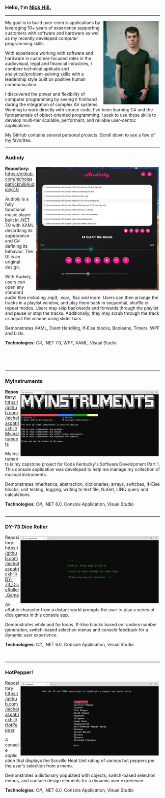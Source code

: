 ### Hello, I'm [Nick Hill.](https://www.linkedin.com/in/nicholas-hill-23788448/)
***********************
<img src="https://github.com/nicholaspatrickhill/nicholaspatrickhill/blob/master/Images/Nick.jpg" alt="html" title="Nick" img align="right" style="vertical-align:top; margin:4px" width="180"/>

My goal is to build user-centric applications by leveraging 10+ years of experience supporting customers with software and hardware as well as my recently developed computer programming skills.

With experience working with software and hardware in customer-focused roles in the audiovisual, legal and financial industries, I combine technical aptitude and analytical/problem-solving skills with a leadership style built on positive human communication.

I discovered the power and flexibility of computer programming by seeing it firsthand during the integration of complex AV systems. Wanting to work directly with source code, I've been learning C# and the fundamentals of object-oriented programming. I seek to use these skills to develop multi-tier scalable, performant, and reliable user-centric applications.

My GitHub contains several personal projects. Scroll down to see a few of my favorites.
***********************
### Audioly
<img src="https://github.com/nicholaspatrickhill/nicholaspatrickhill/blob/master/Images/Audioly.png" alt="html" title="Audioly" img align="right" style="vertical-align:top; margin:4px" width="400"/>

**Repository:** https://github.com/nicholaspatrickhill/Audioly2.0

Audioly is a fully functional music player built in .NET 7.0 with XAML describing its appearance and C# defining its behavior. The UI is an original design.

With Audioly, users can open any standard audio files including .mp3, .wav, .flac and more. Users can then arrange the tracks in a playlist window, and play them back in sequential, shuffle or repeat modes. Users may skip backwards and forwards through the playlist and pause or stop the tracks. Additionally, they may scrub through the track or adjust the volume using slider bars.

Demonstrates XAML, Event Handling, If-Else blocks, Booleans, Timers, WPF and Lists.

**Technologies:** C#, .NET 7.0, WPF, XAML, Visual Studio
<br />
<br />
<br />
<br />
<br />
***********************
### MyInstruments
<img src="https://github.com/nicholaspatrickhill/nicholaspatrickhill/blob/master/Images/MyInstruments.png" alt="html" title="MyInstruments" img align="right" style="vertical-align:top; margin:4px" width="450"/>

**Repository:** https://github.com/nicholaspatrickhill/MyInstruments

MyInstruments is my capstone project for Code Kentucky's Software Development Part 1. This console application was developed to help me manage my collection of musical instruments. 

Demonstrates inheritance, abstraction, dictionaries, arrays, switches, If-Else blocks, unit testing, logging, writing to text file, NuGet, LINQ query and calculations.

**Technologies:** C#, .NET 6.0, Console Application, Visual Studio
<br />
<br />
***********************
### DY-73 Dice Roller
<img src="https://github.com/nicholaspatrickhill/nicholaspatrickhill/blob/master/Images/DY-73.png" alt="html" title="DY-73" img align="right" style="vertical-align:top; margin:4px" width="450"/>

Repository: https://github.com/nicholaspatrickhill/DY-73_DiceRoller_Game

An affable character from a distant world prompts the user to play a series of dice games in this console app. 

Demonstrates while and for loops, If-Else blocks based on random number generation, switch-based selection menus and console feedback for a dynamic user experience.

**Technologies:** C#, .NET 6.0, Console Application, Visual Studio
<br />
<br />
<br />
***********************
### HotPepper!
<img src="https://github.com/nicholaspatrickhill/nicholaspatrickhill/blob/master/Images/HotPepper.png" alt="html" title="DY-73" img align="right" style="vertical-align:top; margin:4px" width="450"/>

Repository: https://github.com/nicholaspatrickhill/HotPepper

A console application that displays the Scoville Heat Unit rating of various hot peppers per the user's selection from a menu. 

Demonstrates a dictionary populated with objects, switch-based selection menus, and console design elements for a dynamic user experience.

**Technologies:** C#, .NET 6.0, Console Application, Visual Studio

